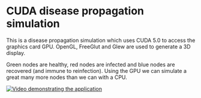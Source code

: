 CUDA disease propagation simulation
===================================

This is a disease propagation simulation which uses CUDA 5.0 to access the graphics card GPU. OpenGL, FreeGlut and Glew are used to generate a 3D display.

Green nodes are healthy, red nodes are infected and blue nodes are recovered (and immune to reinfection). Using the GPU we can simulate a great many more nodes than we can with a CPU.

[![Video demonstrating the application](https://img.youtube.com/vi/vbGtLnlyQkY/0.jpg)](https://www.youtube.com/watch?v=vbGtLnlyQkY)


